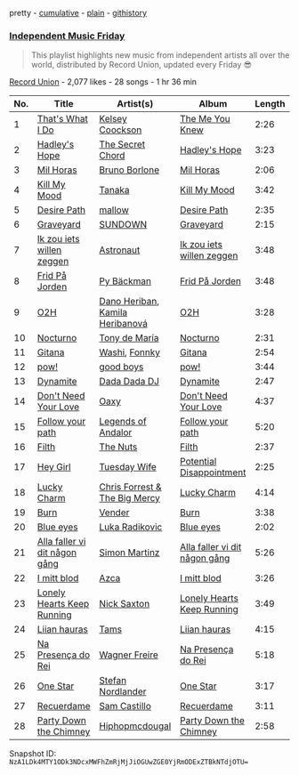 pretty - [cumulative](/playlists/cumulative/3PF0U9lqNSODHjJq28lmvA.md) - [plain](/playlists/plain/3PF0U9lqNSODHjJq28lmvA) - [githistory](https://github.githistory.xyz/mackorone/spotify-playlist-archive/blob/main/playlists/plain/3PF0U9lqNSODHjJq28lmvA)

### [Independent Music Friday](https://open.spotify.com/playlist/3PF0U9lqNSODHjJq28lmvA)

> This playlist highlights new music from independent artists all over the world, distributed by Record Union, updated every Friday 😎

[Record Union](https://open.spotify.com/user/recordunion) - 2,077 likes - 28 songs - 1 hr 36 min

| No. | Title | Artist(s) | Album | Length |
|---|---|---|---|---|
| 1 | [That's What I Do](https://open.spotify.com/track/7siekpIcog3iz3etiVCz0I) | [Kelsey Coockson](https://open.spotify.com/artist/4QxfuL0xABUsbLfiRuIRAO) | [The Me You Knew](https://open.spotify.com/album/2fzYnI4xfHGOiyNQtcwb9e) | 2:26 |
| 2 | [Hadley's Hope](https://open.spotify.com/track/06VhlPlfmvRRwFkjxbpTiu) | [The Secret Chord](https://open.spotify.com/artist/7IwPA900fE1BCS9LaI8Wq1) | [Hadley's Hope](https://open.spotify.com/album/5BnxMKYOYHcwY8h8qeUsvm) | 3:23 |
| 3 | [Mil Horas](https://open.spotify.com/track/6EyXPqvVbPs3rpJjBllazU) | [Bruno Borlone](https://open.spotify.com/artist/3tDix7cw0fgoa5idDGJ6Wo) | [Mil Horas](https://open.spotify.com/album/28kNsqBFoIItYeoxifHhtt) | 2:06 |
| 4 | [Kill My Mood](https://open.spotify.com/track/2PXzrUBcCqrfMpuP1HRuoP) | [Tanaka](https://open.spotify.com/artist/2jKPaC2ezYgEFsMBScc1mH) | [Kill My Mood](https://open.spotify.com/album/2V5O5aEXOvEMr4ib0jahOI) | 3:42 |
| 5 | [Desire Path](https://open.spotify.com/track/0cDLx3oruW9yyVVHub4LW5) | [mallow](https://open.spotify.com/artist/6EFxtGf2IVFbgb8x8MBEwD) | [Desire Path](https://open.spotify.com/album/6q4t6NNkKYwNMWqYnIshmc) | 2:35 |
| 6 | [Graveyard](https://open.spotify.com/track/5cUByDHZUZm7HyeJ1ALkVM) | [SUNDOWN](https://open.spotify.com/artist/2IbqCQzZK61hhDGusimGum) | [Graveyard](https://open.spotify.com/album/2Deof4a2wIdGVG0DWAMezC) | 2:15 |
| 7 | [Ik zou iets willen zeggen](https://open.spotify.com/track/5xnKi7AA2XY0oj1t6aXljJ) | [Astronaut](https://open.spotify.com/artist/2RVA6vsTLzFGZvBzXtXXjn) | [Ik zou iets willen zeggen](https://open.spotify.com/album/5QpPrVWPuqnY7EnIboBkQI) | 3:48 |
| 8 | [Frid På Jorden](https://open.spotify.com/track/5nc9GHk7IEscLiqp8BSX59) | [Py Bäckman](https://open.spotify.com/artist/4iYb9WsP5S7klNrPAMgjj3) | [Frid På Jorden](https://open.spotify.com/album/4hQRMyGjgTMHAfJbaVV8oj) | 3:48 |
| 9 | [O2H](https://open.spotify.com/track/6qefvXMLCtQZb3yDjY0vgq) | [Dano Heriban](https://open.spotify.com/artist/6qZYWZp8N68KGaTTTV8IKu), [Kamila Heribanová](https://open.spotify.com/artist/00ldKRJapTLv2W3vySjqpy) | [O2H](https://open.spotify.com/album/2kfbPWfCU1pcyVJBL3SIg2) | 3:28 |
| 10 | [Nocturno](https://open.spotify.com/track/29a8aJtmrpGWN3bg9yU3Gf) | [Tony de María](https://open.spotify.com/artist/7psy0gN2JqC3OooGgXyuj6) | [Nocturno](https://open.spotify.com/album/7zHvvEFdA3cP6qJkvVL0cS) | 2:31 |
| 11 | [Gitana](https://open.spotify.com/track/64z63Fh8Uv6ofeUzZFTuqW) | [Washi](https://open.spotify.com/artist/30wVewgKVVJax51E71I0Mc), [Fonnky](https://open.spotify.com/artist/2DLbsK4zNGRn8FzZ4EsPop) | [Gitana](https://open.spotify.com/album/0qCeOBlalOlSbZ06h6SDrg) | 2:54 |
| 12 | [pow!](https://open.spotify.com/track/3Ve8Ao9S1KI0w7x4mQxReF) | [good boys](https://open.spotify.com/artist/79hIs89TAEz3EhIuYAJ4bU) | [pow!](https://open.spotify.com/album/5837vBc6WlVER5lA4Hp3tx) | 3:44 |
| 13 | [Dynamite](https://open.spotify.com/track/6fagNopUpvGJNhpib0WjPa) | [Dada Dada DJ](https://open.spotify.com/artist/0L2GPkparCAwimQVJd6uOo) | [Dynamite](https://open.spotify.com/album/6NQRzAlf0ApzOyLQVYCUUs) | 2:47 |
| 14 | [Don't Need Your Love](https://open.spotify.com/track/76U5p6vKgSQS5wqndXYQL9) | [Oaxy](https://open.spotify.com/artist/0LPdM6NBXK5eI9udxnzgLD) | [Don't Need Your Love](https://open.spotify.com/album/2YetaaJmkYwFhzFG8A6imD) | 4:37 |
| 15 | [Follow your path](https://open.spotify.com/track/0iN9GcKA6zcROM0rZoSk1U) | [Legends of Andalor](https://open.spotify.com/artist/17UJf1rkJHEmkMGyJ3RxQO) | [Follow your path](https://open.spotify.com/album/1FPsHpSzcYuBQydcIx8qxp) | 5:20 |
| 16 | [Filth](https://open.spotify.com/track/6gmX2mMWjGti45ckWvK0v1) | [The Nuts](https://open.spotify.com/artist/3nxD29FqllUKVvd2e2kmhj) | [Filth](https://open.spotify.com/album/4xIQDwkvJQ9hswGgtVLzth) | 2:37 |
| 17 | [Hey Girl](https://open.spotify.com/track/1x6xTe6450qHVdvQoELm7d) | [Tuesday Wife](https://open.spotify.com/artist/1amlgDUUlPvVxbT2rdHf2q) | [Potential Disappointment](https://open.spotify.com/album/29TYDqRCWcu5qeeSRwSqvY) | 2:25 |
| 18 | [Lucky Charm](https://open.spotify.com/track/1rG38M9fdwKt2iPUQiSyAG) | [Chris Forrest & The Big Mercy](https://open.spotify.com/artist/0z8JNAFneDEX0wWuXQSwS3) | [Lucky Charm](https://open.spotify.com/album/2dm4LTUhnbAtnhhWIkmzy4) | 4:14 |
| 19 | [Burn](https://open.spotify.com/track/1Hd1ClDD3oVxiVuIaQseXA) | [Vender](https://open.spotify.com/artist/03pLqKTSojkZZHpVGXOlxH) | [Burn](https://open.spotify.com/album/0racgjccT1pWN5ytDLq1f8) | 3:38 |
| 20 | [Blue eyes](https://open.spotify.com/track/629fzR3slCVVXywNlQeodq) | [Luka Radikovic](https://open.spotify.com/artist/6c5if53z6z9TKgjnof0OmI) | [Blue eyes](https://open.spotify.com/album/6QQbCwwq7Trtj1OJxHRH3T) | 2:02 |
| 21 | [Alla faller vi dit någon gång](https://open.spotify.com/track/1N3hhlzLDvVosIdMRlC6GI) | [Simon Martinz](https://open.spotify.com/artist/6X7cZFVqRz59AHoX5FfxbE) | [Alla faller vi dit någon gång](https://open.spotify.com/album/4fyPKFEfH5Ke9fgJSSGjmn) | 5:26 |
| 22 | [I mitt blod](https://open.spotify.com/track/7sDXViyBfOoQlLmclJomtp) | [Azca](https://open.spotify.com/artist/10LMwkxzagpzGajKL7vTcr) | [I mitt blod](https://open.spotify.com/album/3UwkvGCvLRtpZuhu3ZjdU2) | 3:26 |
| 23 | [Lonely Hearts Keep Running](https://open.spotify.com/track/1FrYytDwc7Kl0imnCHGczo) | [Nick Saxton](https://open.spotify.com/artist/1IQFRknkqARckUe3I3wC03) | [Lonely Hearts Keep Running](https://open.spotify.com/album/5rf5nfVZ41TzgkUxfg4ZNq) | 3:49 |
| 24 | [Liian hauras](https://open.spotify.com/track/5YikiOGlbOWeM8oSVyQIW6) | [Tams](https://open.spotify.com/artist/4dViQ7ArMCqM7xZx9TddSs) | [Liian hauras](https://open.spotify.com/album/6qAHhk1DJN7rb6LLzhvmY7) | 4:15 |
| 25 | [Na Presença do Rei](https://open.spotify.com/track/15ivGAozsuqviPEvRD5QAM) | [Wagner Freire](https://open.spotify.com/artist/3WAPhtJI1g67gAFmsep3r3) | [Na Presença do Rei](https://open.spotify.com/album/7kfbcEucQVGQxhSi4Dyyak) | 5:18 |
| 26 | [One Star](https://open.spotify.com/track/5VWqxo9Qm50oWVsp7aIXcD) | [Stefan Nordlander](https://open.spotify.com/artist/4IMMPpHjlP3lvby54wNZ6d) | [One Star](https://open.spotify.com/album/1bLXyRXk6rMEjnzGAwlBHU) | 3:17 |
| 27 | [Recuerdame](https://open.spotify.com/track/0rfTt7xsHkPVkNJXwvSZMT) | [Sam Castillo](https://open.spotify.com/artist/3MneKrQJqRUYKFNpyN2WbM) | [Recuerdame](https://open.spotify.com/album/0YZNBnkeRXMk4buFbgsrHa) | 3:11 |
| 28 | [Party Down the Chimney](https://open.spotify.com/track/0iMFxDt5YuKel6An1RHrHQ) | [Hiphopmcdougal](https://open.spotify.com/artist/6vYPkZ6YPXqWPB8RH7Iws7) | [Party Down the Chimney](https://open.spotify.com/album/2c7jTQ2nGIxSiiVCMiSylB) | 2:58 |

Snapshot ID: `NzA1LDk4MTY1ODk3NDcxMWFhZmRjMjJiOGUwZGE0YjRmODExZTBkNTdjOTU=`
